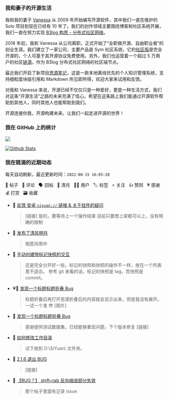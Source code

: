 ### 我和妻子的开源生活

我和我的妻子 [Vanessa](https://github.com/Vanessa219) 从 2009 年开始编写开源软件，其中我们一直在维护的 Solo 项目到现在已经有 10 年了。我们的创作领域主要围绕博客和社区系统开展，我们一直在努力实现 [B3log 构思 - 分布式社区网络](https://ld246.com/article/1546941897596)。

2018 年初，我和 Vanessa 从公司离职，正式开始了“全职做开源、自由职业者”的创业生涯。我们建立了一家公司，主要产品是 Sym 社区系统，它的[社区版](https://github.com/88250/symphony)是完全开源的，个人可基于其开源协议免费使用。另外，我们也运营着一个超过 5 万用户的社区[链滴](https://ld246.com)，作为 B3log 分布式社区网络的社区端节点。

最近我们开启了新项目[思源笔记](https://github.com/siyuan-note/siyuan)，这是一款本地离线优先的个人知识管理系统，支持细粒度块级引用和 Markdown 所见即所得，欢迎大家来试用和反馈。

对我和 Vanessa 来说，开源已经不仅仅只是一种爱好，更是一种生活方式，我们对这条“开源生活”之路的未来充满了信心。希望在这条路上我们能通过开源软件帮助到其他人，同时其他人也能帮助到我们。

开源连接你我，开源构建未来，让我们一起走进开源的世界！

### 我在 GitHub 上的统计

<a title="Hits" target="_blank" href="https://github.com/88250/88250"><img src="https://hits.b3log.org/88250/88250.svg"></a>

[![Github Stats](https://github-readme-stats.vercel.app/api?username=88250&theme=tokyonight&show_icons=true)](https://github.com/88250)

<!--events start -->

### 我在链滴的近期动态

每天自动刷新，最近更新时间：`2022-08-15 16:05:20`

📝 帖子 &nbsp; 💬 评论 &nbsp; 🗣 回帖 &nbsp; 🌙 清月 &nbsp; 👨‍💻 用户 &nbsp; 🏷️ 标签 &nbsp; ⭐️ 关注 &nbsp; 👍 赞同 &nbsp; 💗 感谢 &nbsp; 💰 打赏 &nbsp; 🗃 收藏

* 💬 [反馈 安卓 `siyuan://` 链接 &amp; 关于挂件的疑问](https://ld246.com/article/1660532844606/comment/1660538733105#comments)

  > [链接] 是的，要等待上一个操作结束 目前只要想上架都可以上，没有明确的限制
* 🌙 [发布了清风明月](https://ld246.com/member/88250/breezemoons/1660530471857)

  > 相思风雨中
* 💬 [手动创建带标记快照的交互](https://ld246.com/article/1660470742653/comment/1660529925911#comments)

  > 还是完全分开好一些，标记的快照和快照的操作不一样，放在一个列表里不适合。 参考 git 来看的话，标记的快照是 tag，而快照是 commit。
* 💗📝 [发现一个标题标题折叠 Bug](https://ld246.com/article/1660485785054)

  > 标题折叠后再打开思源折叠后的内容就会显示出来，但是我没有展开。一试一个准 😳 [图片]
* 💬 [发现一个标题标题折叠 Bug](https://ld246.com/article/1660485785054/comment/1660529258716#comments)

  > 感谢提供测试数据集，已经能够重现问题，下个版本修复 [链接]
* 💬 [如何修改工作目录](https://ld246.com/article/1660526901405/comment/1660527057513#comments)

  > 试下放到 D:\SiYuan\ 文件夹。
* 💬 [2.1.6 退出 BUG](https://ld246.com/article/1660526287422/comment/1660526968546#comments)

  > [链接]
* 💬 [【BUG？】 shift+tab 反向缩进部分失效](https://ld246.com/article/1660482024173/comment/1660523915143#comments)

  > 那个帖子里面有记录 issue


<!--events end -->
